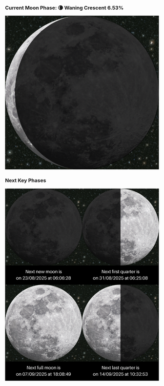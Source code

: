 ### Current Moon Phase: 🌘 Waning Crescent 6.53%
![Moon Phase](moonphase.png)
### Next Key Phases
![Gallery](gallery.png)